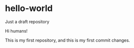 # hello-world
Just a draft repository

Hi humans!

This is my first repository, and this is my first commit changes.
